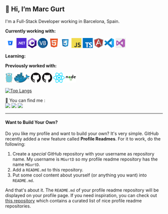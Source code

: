  ## 👋 Hi, I’m Marc Gurt
 
 I'm a Full-Stack Developer working in Barcelona, Spain.

**Currently working with:**

<a href="https://bitbucket.org/" title="Bitbucket"><img src="icons/bitbucket.png" /></a>
<a href="https://dotnet.microsoft.com/" title="dotNet"><img src="icons/dotnet.png" /></a>
<a href="http://csharp.net/" title="C#"><img src="icons/csharp.png" /></a>
<a href="https://docs.microsoft.com/en-us/dotnet/visual-basic/" title="Visual Basic"><img src="icons/vbnet.png" /></a>
<a href="https://wikipedia.org/wiki/HTML" title="HTML"><img src="icons/html.png" /></a>
<a href="https://wikipedia.org/wiki/CSS" title="CSS"><img src="icons/css.png" /></a>
<a href="https://en.wikipedia.org/wiki/JavaScript" title="JavaScript"><img src="icons/javascript.png" /></a>
<a href="https://www.typescriptlang.org/" title="TypeScript"><img src="icons/typescript.png" /></a>
<a href="https://angular.io/" title="Angular"><img src="icons/angular.png" /></a>
<a href="https://code.visualstudio.com/" title="Visual Studio Code"><img src="icons/vscode.png" /></a>
<a href="https://visualstudio.microsoft.com/" title="Visual Studio 2022"><img src="icons/vstudio.png" /></a>

**Learning:**


**Previously worked with:**

<a href="https://golang.org/" title="Golang"><img src="icons/golang.png" /></a>
<a href="https://www.docker.com/" title="Docker"><img src="icons/docker.png" /></a>
<a href="https://github.com/" title="GitHub"><img src="icons/github.png" /></a>
<a href="https://vuejs.org/" title="Vue"><img src="icons/github.png" /></a>
<a href="https://reactjs.org/" title="React"><img src="icons/react.png" /></a>
<a href="https://nodejs.org/" title="Nodejs"><img src="icons/node.png" /></a>

[![Top Langs](https://github-readme-stats.vercel.app/api/top-langs/?username=MGurtD&layout=compact)](https://github.com/anuraghazra/github-readme-stats)

<p>
  📣 You can find me :<br/>
  <a href="mailto:marcgurt.developer@gmail.com?subject=[GitHub]%20🔥%20Prise%20de%20contact&body=Hello%20Marc%2C%0A%0A"><img src="https://img.shields.io/badge/e‑mail-D14836.svg?style=for-the-badge&logo=GMail&logoColor=white"/></a>
  <a href="https://www.linkedin.com/in/marcgurt"><img src="https://img.shields.io/badge/linkedin-0077B5.svg?style=for-the-badge&logo=linkedin&logoColor=white"/></a>
  <a href="https://twitter.com/marcgurt"><img src="https://img.shields.io/badge/twitter-1DA1F2.svg?style=for-the-badge&logo=twitter&logoColor=white"/></a>
</p>

<hr>

#### Want to Build Your Own?

Do you like my profile and want to build your own? It's very simple. GitHub recently added a new feature called **Profile Readmes**. For it to work, do the following:

1. Create a *special* GitHub repository with your username as repository name. My username is `MGurtD` so my profile readme repository has the name `MGurtD`.
1. Add a `README.md` to this repository.
1. Put some cool content about yourself (or anything you want) into `README.md`.

And that's about it. The `README.md` of your profile readme repository will be displayed on your profile page. If you need inspiration, you can check out [this repository](https://github.com/abhisheknaiidu/awesome-github-profile-readme) which contains a curated list of nice profile readme repositories.
